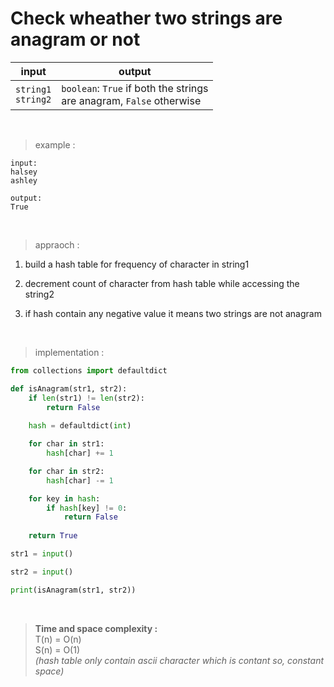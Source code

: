 # Check wheather two strings are anagram or not

| input | output |
| --- | --- |
| `string1` <br> `string2` | `boolean`: `True` if both the strings <br> are anagram, `False` otherwise |

<br>

> example :

```
input:
halsey
ashley

output:
True
```

<br>

> appraoch :

1. build a hash table for frequency of character in string1

2. decrement count of character from hash table while accessing the string2

3. if hash contain any negative value it means two strings are not anagram

<br>

> implementation :

```python
from collections import defaultdict

def isAnagram(str1, str2):
    if len(str1) != len(str2):
        return False 
    
    hash = defaultdict(int)

    for char in str1:
        hash[char] += 1

    for char in str2:
        hash[char] -= 1

    for key in hash:
        if hash[key] != 0:
            return False
    
    return True

str1 = input()

str2 = input()

print(isAnagram(str1, str2))
```

<br>

> **Time and space complexity :**
<br>T(n) = O(n)
<br>S(n) = O(1)
<br>*(hash table only contain ascii character which is contant so, constant space)*